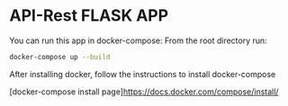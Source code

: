 # API-Rest FLASK APP

You can run this app in docker-compose:
From the root directory run:

```sh
docker-compose up --build 
```

After installing docker, follow the instructions to install docker-compose

[docker-compose install page]<https://docs.docker.com/compose/install/>
